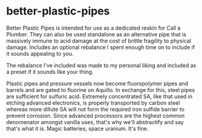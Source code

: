 # better-plastic-pipes
Better Plastic Pipes is intended for use as a dedicated reskin for Call a Plumber. They can also be used standalone as an alternative pipe that is massively immune to acid damage at the cost of brittle fragility to physical damage.  Includes an optional rebalance I spent enough time on to include if it sounds appealing to you.


The rebalance I've included was made to my personal liking and included as a preset if it sounds like your thing. 

Plastic pipes and pressure vessels now become fluoropolymer pipes and barrels and are gated to fluorine on Aquillo. In exchange for this, steel pipes are sufficient for sulfuric acid. Extremely concentrated SA, like that used in etching advanced electronics, is properly transported by carbon steel whereas more dillute SA will not form the required iron sulfide barrier to prevent corrosion. Since advanced processors are the highest common denomenator amongst vanilla uses, that's why we'll abstractify and say that's what it is. Magic batteries, space uranium. It's fine.
